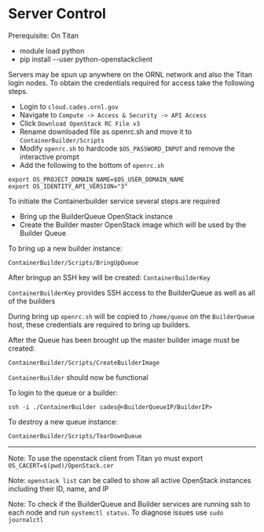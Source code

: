 # Server Control

Prerequisite: On Titan
* module load python
* pip install --user python-openstackclient

Servers may be spun up anywhere on the ORNL network and also the Titan login nodes. To obtain the credentials required for access take the following steps.
* Login to `cloud.cades.ornl.gov`
* Navigate to `Compute -> Access & Security -> API Access`
* Click `Download OpenStack RC File v3`
* Rename downloaded file as openrc.sh and move it to `ContainerBuilder/Scripts`
* Modify `openrc.sh` to hardcode `$OS_PASSWORD_INPUT` and remove the interactive prompt
* Add the following to the bottom of `openrc.sh`
```
export OS_PROJECT_DOMAIN_NAME=$OS_USER_DOMAIN_NAME
export OS_IDENTITY_API_VERSION="3"
```

To initiate the Containerbuilder service several steps are required
* Bring up the BuilderQueue OpenStack instance
* Create the Builder master OpenStack image which will be used by the Builder Queue

To bring up a new builder instance:
```
ContainerBuilder/Scripts/BringUpQueue
```
After bringup an SSH key will be created: `ContainerBuilderKey`

 `ContainerBuilderKey` provides SSH access to the BuilderQueue as well as all of the builders

During bring up `openrc.sh` will be copied to `/home/queue` on the `BuilderQueue` host, these credentials are required to bring up builders.

After the Queue has been brought up the master builder image must be created:
```
ContainerBuilder/Scripts/CreateBuilderImage
```

`ContainerBuilder` should now be functional


To login to the queue or a builder:
```
ssh -i ./ContainerBuilder cades@<BuilderQueueIP/BuilderIP>
```

To destroy a new queue instance:
```
ContainerBuilder/Scripts/TearDownQueue
```

---
Note: To use the openstack client from Titan yo must export `OS_CACERT=$(pwd)/OpenStack.cer`

Note: `openstack list` can be called to show all active OpenStack instances including their ID, name, and IP

Note: To check if the BuilderQueue and Builder services are running ssh to each node and run `systemctl status`. To diagnose issues use `sudo journalctl`
